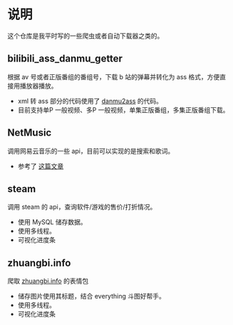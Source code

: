 # 说明

这个仓库是我平时写的一些爬虫或者自动下载器之类的。

## bilibili_ass_danmu_getter

根据 av 号或者正版番组的番组号，下载 b 站的弹幕并转化为 ass 格式，方便直接用播放器播放。

+ xml 转 ass 部分的代码使用了 [danmu2ass](https://danmu2ass.codeplex.com/) 的代码。
+ 目前支持单P 一般视频、多P 一般视频，单集正版番组，多集正版番组下载。

## NetMusic

调用网易云音乐的一些 api，目前可以实现的是搜索和歌词。

+ 参考了 [这篇文章](http://moonlib.com/606.html)

## steam

调用 steam 的 api，查询软件/游戏的售价/打折情况。

+ 使用 MySQL 储存数据。
+ 使用多线程。
+ 可视化进度条

## zhuangbi.info

爬取 [zhuangbi.info](https://www.zhuangbi.info/) 的表情包

+ 储存图片使用其标题，结合 everything 斗图好帮手。
+ 使用多线程。
+ 可视化进度条
